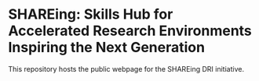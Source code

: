 # SHAREing: Skills Hub for Accelerated Research Environments Inspiring the Next Generation

This repository hosts the public webpage for the SHAREing DRI initiative.
